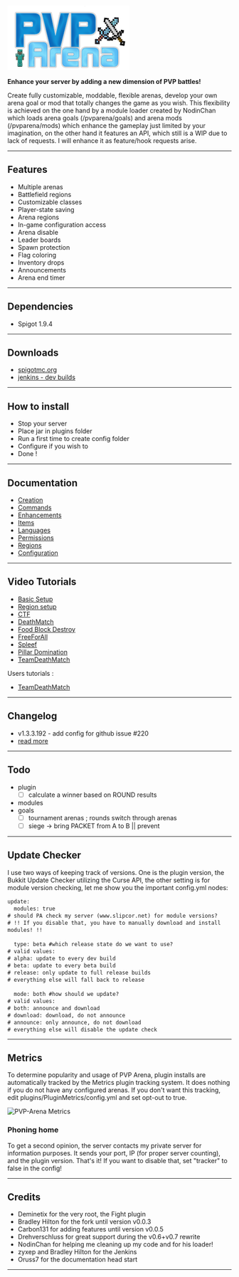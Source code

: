 ![PVP-Arena](/doc/images/logo.png)


**Enhance your server by adding a new dimension of PVP battles!**

Create fully customizable, moddable, flexible arenas, develop your own arena goal or mod that totally changes the game as you wish.
This flexibility is achieved on the one hand by a module loader created by NodinChan which loads arena goals (/pvparena/goals) and arena mods (/pvparena/mods) which enhance the gameplay just limited by your imagination, on the other hand it features an API, which still is a WIP due to lack of requests. I will enhance it as feature/hook requests arise.


***


## Features

- Multiple arenas
- Battlefield regions
- Customizable classes
- Player-state saving
- Arena regions
- In-game configuration access
- Arena disable
- Leader boards
- Spawn protection
- Flag coloring
- Inventory drops
- Announcements
- Arena end timer

***

## Dependencies

- Spigot 1.9.4

***

## Downloads

- [spigotmc.org](https://www.spigotmc.org/resources/pvp-arena.16584/)
- [jenkins - dev builds](https://ci2.craftyn.com/job/PVP%20Arena/)

***

## How to install

- Stop your server
- Place jar in plugins folder
- Run a first time to create config folder
- Configure if you wish to
- Done !

***

## Documentation

- [Creation](doc/creation.md)
- [Commands](doc/commands.md)
- [Enhancements](doc/enhancements.md)
- [Items](doc/items.md)
- [Languages](doc/languages.md)
- [Permissions](doc/permissions.md)
- [Regions](doc/regions.md)
- [Configuration](doc/configuration.md)

***

## Video Tutorials

- [Basic Setup](http://www.youtube.com/watch?v=yyPJ6vlv09s)
- [Region setup](http://www.youtube.com/watch?v=LB4WKdTh4Jg)
- [CTF](http://www.youtube.com/watch?v=SuL78bce-f0)
- [DeathMatch](http://www.youtube.com/watch?v=KqBueDNbpD8)
- [Food Block Destroy](http://www.youtube.com/watch?v=ntloY1BTKHQ)
- [FreeForAll](http://www.youtube.com/watch?v=xBIxHoKMu98)
- [Spleef](http://www.youtube.com/watch?v=DRmLNXEAs_4)
- [Pillar Domination](http://www.youtube.com/watch?v=Xi7yNURxAjw)
- [TeamDeathMatch](http://www.youtube.com/watch?v=rQ1ljlc6SJM)

Users tutorials :

- [TeamDeathMatch](http://www.youtube.com/watch?v=Jw6E8s2kiKw)

***

## Changelog

- v1.3.3.192 - add config for github issue #220
- [read more](doc/changelog.md)

***

## Todo

- plugin
  - [ ] calculate a winner based on ROUND results
- modules
- goals
  - [ ] tournament arenas ; rounds switch through arenas
  - [ ] siege -> bring PACKET from A to B || prevent

***

## Update Checker
I use two ways of keeping track of versions. One is the plugin version, the Bukkit Update Checker utilizing the Curse API,
the other setting is for module version checking, let me show you the important config.yml nodes:

    update:
      modules: true
    # should PA check my server (www.slipcor.net) for module versions?
    # !! If you disable that, you have to manually download and install modules! !!

      type: beta #which release state do we want to use?
    # valid values:
    # alpha: update to every dev build
    # beta: update to every beta build
    # release: only update to full release builds
    # everything else will fall back to release

      mode: both #how should we update?
    # valid values:
    # both: announce and download
    # download: download, do not announce
    # announce: only announce, do not download
    # everything else will disable the update check

***

## Metrics

To determine popularity and usage of PVP Arena, plugin installs are automatically tracked by the Metrics plugin tracking system.
It does nothing if you do not have any configured arenas. If you don't want this tracking, edit plugins/PluginMetrics/config.yml and set opt-out to true.

![PVP-Arena Metrics](http://i.mcstats.org/pvparena/Global+Statistics.borderless.png)

### Phoning home

To get a second opinion, the server contacts my private server for information purposes. It sends your port, IP (for proper server counting), and the plugin version.
That's it! If you want to disable that, set "tracker" to false in the config!

***

## Credits

- Deminetix for the very root, the Fight plugin
- Bradley Hilton for the fork until version v0.0.3
- Carbon131 for adding features until version v0.0.5
- Drehverschluss for great support during the v0.6+v0.7 rewrite
- NodinChan for helping me cleaning up my code and for his loader!
- zyxep and Bradley Hilton for the Jenkins
- Oruss7 for the documentation head start

***
